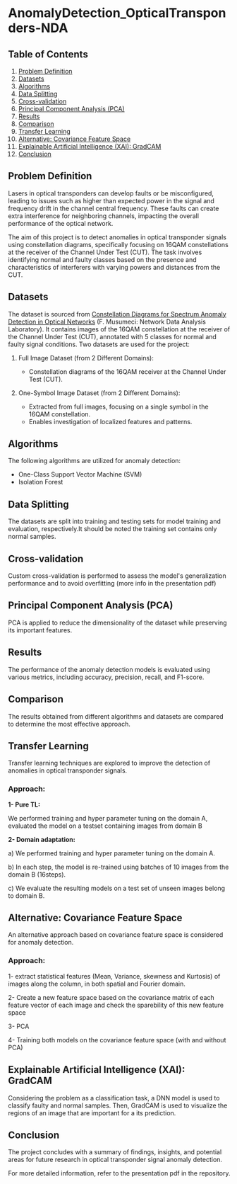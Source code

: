 # AnomalyDetection_OpticalTransponders-NDA

## Table of Contents
1. [Problem Definition](#problem-definition)
2. [Datasets](#datasets)
3. [Algorithms](#algorithms)
4. [Data Splitting](#data-splitting)
5. [Cross-validation](#cross-validation)
6. [Principal Component Analysis (PCA)](#principal-component-analysis-pca)
7. [Results](#results)
8. [Comparison](#comparison)
9. [Transfer Learning](#transfer-learning)
10. [Alternative: Covariance Feature Space](#alternative-covariance-feature-space)
11. [Explainable Artificial Intelligence (XAI): GradCAM](#explainable-artificial-intelligence-xai-gradcam)
12. [Conclusion](#conclusion)

## Problem Definition

Lasers in optical transponders can develop faults or be misconfigured, leading to issues such as higher than expected power in the signal and frequency drift in the channel central frequency. These faults can create extra interference for neighboring channels, impacting the overall performance of the optical network. 

The aim of this project is to detect anomalies in optical transponder signals using constellation diagrams, specifically focusing on 16QAM constellations at the receiver of the Channel Under Test (CUT). The task involves identifying normal and faulty classes based on the presence and characteristics of interferers with varying powers and distances from the CUT.

## Datasets
The dataset is sourced from [Constellation Diagrams for Spectrum Anomaly Detection in Optical Networks](https://ieee-dataport.org/open-access/constellation-diagrams-spectrum-anomaly-detection-optical-networks) (F. Musumeci: Network Data Analysis Laboratory). It contains images of the 16QAM constellation at the receiver of the Channel Under Test (CUT), annotated with 5 classes for normal and faulty signal conditions.
Two datasets are used for the project:

1. Full Image Dataset (from 2 Different Domains):
   - Constellation diagrams of the 16QAM receiver at the Channel Under Test (CUT).

2. One-Symbol Image Dataset (from 2 Different Domains):
   - Extracted from full images, focusing on a single symbol in the 16QAM constellation.
   - Enables investigation of localized features and patterns.

## Algorithms

The following algorithms are utilized for anomaly detection:

- One-Class Support Vector Machine (SVM)
- Isolation Forest

## Data Splitting

The datasets are split into training and testing sets for model training and evaluation, respectively.It should be noted the training set contains only normal samples.

## Cross-validation

Custom cross-validation is performed to assess the model's generalization performance and to avoid overfitting (more info in the presentation pdf)

## Principal Component Analysis (PCA)

PCA is applied to reduce the dimensionality of the dataset while preserving its important features.

## Results

The performance of the anomaly detection models is evaluated using various metrics, including accuracy, precision, recall, and F1-score.

## Comparison

The results obtained from different algorithms and datasets are compared to determine the most effective approach.

## Transfer Learning

Transfer learning techniques are explored to improve the detection of anomalies in optical transponder signals.

### **Approach:**

 **1- Pure TL:**  

We performed training and hyper parameter tuning on the domain A, evaluated the model on a testset containing images from domain B

 **2- Domain adaptation:**

a) We performed training and hyper parameter tuning on the domain A.

b) In each step, the model is re-trained using batches of 10 images from the domain B (16steps).

c) We evaluate the resulting models on a test set of unseen images belong to domain B.

## Alternative: Covariance Feature Space

An alternative approach based on covariance feature space is considered for anomaly detection.
### **Approach:** 

 1- extract statistical features (Mean, Variance, skewness and Kurtosis) of images along the column, in both spatial and Fourier domain.
 
 2- Create a new feature space based on the covariance matrix of each feature vector of each image and check the sparebility of this new feature space
 
 3- PCA
 
 4- Training both models on the covariance feature space (with and without PCA)

## Explainable Artificial Intelligence (XAI): GradCAM

Considering the problem as a classification task, a DNN model is used to classify faulty and normal samples. Then, GradCAM is used to visualize the regions of an image that are important for a its prediction.

## Conclusion

The project concludes with a summary of findings, insights, and potential areas for future research in optical transponder signal anomaly detection.

For more detailed information, refer to the presentation pdf in the repository.
